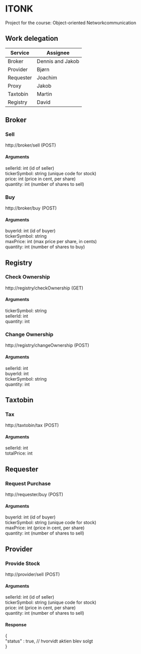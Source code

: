 # ITONK
Project for the course: Object-oriented Networkcommunication

## Work delegation

| Service   	| Assignee         	|
|-----------	|------------------	|
| Broker    	| Dennis and Jakob 	|
| Provider  	| Bjørn            	|
| Requester 	| Joachim          	|
| Proxy     	| Jakob            	|
| Taxtobin  	| Martin           	|
| Registry  	| David            	|

## Broker
### Sell
http://broker/sell (POST)
#### Arguments
sellerId: int (id of seller)  
tickerSymbol: string (unique code for stock)  
price: int (price in cent, per share)  
quantity: int (number of shares to sell)  

### Buy
http://broker/buy (POST)
#### Arguments
buyerId: int (id of buyer)  
tickerSymbol: string  
maxPrice: int (max price per share, in cents)  
quantity: int (number of shares to buy)  

## Registry 
### Check Ownership
http://registry/checkOwnership (GET)
#### Arguments
tickerSymbol: string  
sellerId: int  
quantity: int  
### Change Ownership
http://registry/changeOwnership (POST)
#### Arguments
sellerId: int  
buyerId: int  
tickerSymbol: string  
quantity: int  

## Taxtobin
### Tax
http://taxtobin/tax (POST)
#### Arguments
sellerId: int  
totalPrice: int  

## Requester
### Request Purchase
http://requester/buy (POST)
#### Arguments
buyerId: int (id of buyer)  
tickerSymbol: string (unique code for stock)  
maxPrice: int (price in cent, per share)  
quantity: int (number of shares to sell)  

## Provider
### Provide Stock
http://provider/sell (POST)
#### Arguments
sellerId: int (id of seller)  
tickerSymbol: string (unique code for stock)  
price: int (price in cent, per share)  
quantity: int (number of shares to sell)  

#### Response

{  
    "status" : true, // hvorvidt aktien blev solgt  
}  
